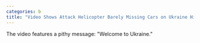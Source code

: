 ```yaml
---
categories: b
title: "Video Shows Attack Helicopter Barely Missing Cars on Ukraine Highway"
---
```

The video features a pithy message: "Welcome to Ukraine."